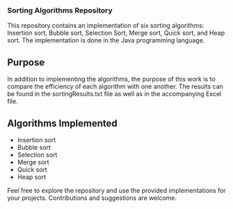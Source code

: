 ### Sorting Algorithms Repository
This repository contains an implementation of six sorting algorithms: Insertion sort, Bubble sort, Selection Sort, Merge sort, Quick sort, and Heap sort. The implementation is done in the Java programming language.

## Purpose
In addition to implementing the algorithms, the purpose of this work is to compare the efficiency of each algorithm with one another. The results can be found in the sortingResults.txt file as well as in the accompanying Excel file.

## Algorithms Implemented
* Insertion sort
* Bubble sort
* Selection sort
* Merge sort
* Quick sort
* Heap sort

Feel free to explore the repository and use the provided implementations for your projects. Contributions and suggestions are welcome.
